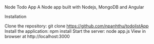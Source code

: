 Node Todo App
A Node app built with Nodejs, MongoDB and Angular

Installation

Clone the repository: git clone https://github.com/npanhthu/todolistApp
Install the application: npm install
Start the server: node app.js
View in browser at http://localhost:3000

